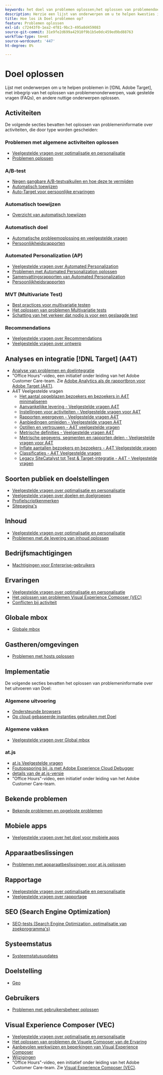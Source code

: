 ```yaml
---
keywords: het doel van problemen oplossen;het oplossen van problemendoel
description: Herzie een lijst van onderwerpen om u te helpen kwesties in Adobe Target, met inbegrip van het oplossen van problemenonderwerpen, vaak gestelde vragen (FAQs), en andere nuttige onderwerpen oplossen.
title: Hoe los ik Doel problemen op?
feature: Problemen oplossen
exl-id: c72443f0-1ea2-4f81-9bc3-495a8d459083
source-git-commit: 31e9fe2d699a42910f9b1b5e0dc459ed9bd88763
workflow-type: tm+mt
source-wordcount: '447'
ht-degree: 0%

---
```


# Doel oplossen

Lijst met onderwerpen om u te helpen problemen in [!DNL Adobe Target], met inbegrip van het oplossen van problemenonderwerpen, vaak gestelde vragen (FAQs), en andere nuttige onderwerpen oplossen.

## Activiteiten

De volgende secties bevatten het oplossen van problemeninformatie over activiteiten, die door type worden gescheiden:

### Problemen met algemene activiteiten oplossen

* [Veelgestelde vragen over optimalisatie en personalisatie](/help/c-intro/cmp-target-standard-cheatsheet.md)
* [Problemen oplossen](/help/c-activities/c-troubleshooting-activities/troubleshooting-activities.md)

### A/B-test

* [Negen gangbare A/B-testvalkuilen en hoe deze te vermijden](/help/c-activities/t-test-ab/common-ab-testing-pitfalls.md)
* [Automatisch toewijzen](/help/c-activities/automated-traffic-allocation/automated-traffic-allocation.md)
* [Auto-Target voor persoonlijke ervaringen](/help/c-activities/auto-target/auto-target-to-optimize.md)

### Automatisch toewijzen

* [Overzicht van automatisch toewijzen](/help/c-activities/automated-traffic-allocation/automated-traffic-allocation.md#section_0E72C1D72DE74F589F965D4B1763E5C3)

### Automatisch doel

* [Automatische probleemoplossing en veelgestelde vragen](/help/c-activities/auto-target/auto-target-troubleshooting-faqs.md)
* [Persoonlijkheidsrapporten](/help/c-reports/c-personalization-insights-reports/personalization-insights-reports.md)

### Automated Personalization (AP)

* [Veelgestelde vragen over Automated Personalization](/help/c-activities/t-automated-personalization/automated-personalization-faq.md)
* [Problemen met Automated Personalization oplossen](/help/c-activities/t-automated-personalization/ap-trouble.md)
* [Samenvattingsrapporten van Automated Personalization](/help/c-reports/reports-ap.md)
* [Persoonlijkheidsrapporten](/help/c-reports/c-personalization-insights-reports/personalization-insights-reports.md)

### MVT (Multivariate Test)

* [Best practices voor multivariatie testen](/help/c-activities/c-multivariate-testing/best-practices.md)
* [Het oplossen van problemen Multivariatie tests](/help/c-activities/c-multivariate-testing/best-practices.md)
* [Schatting van het verkeer dat nodig is voor een geslaagde test](/help/c-activities/c-multivariate-testing/t-create-multivariate-test/traffic-estimator.md)

### Recommendations

* [Veelgestelde vragen over Recommendations](/help/c-recommendations/c-recommendations-faq/recommendations-faq.md)
* [Veelgestelde vragen over ontwerp](/help/c-recommendations/c-design-overview/template-faq.md)

## Analyses en integratie [!DNL Target] (A4T)

* [Analyse van problemen en doelintegratie](/help/c-integrating-target-with-mac/a4t/c-a4t-troubleshooting/a4t-troubleshooting.md)
* &quot;Office Hours&quot;-video, een initiatief onder leiding van het Adobe Customer Care-team. Zie [Adobe Analytics als de rapportbron voor Adobe Target (A4T)](/help/c-integrating-target-with-mac/a4t/a4t.md).
* A4T Veelgestelde vragen
   * [Het aantal opgeblazen bezoekers en bezoekers in A4T minimaliseren](/help/c-integrating-target-with-mac/a4t/c-a4t-troubleshooting/minimizing-inflated-visit-and-visitor-counts-a4t.md)
   * [Aanvankelijke levering - Veelgestelde vragen A4T](/help/c-integrating-target-with-mac/a4t/r-a4t-faq/a4t-faq-initial-provisioning.md)
   * [Instellingen voor activiteiten - Veelgestelde vragen voor A4T](/help/c-integrating-target-with-mac/a4t/r-a4t-faq/a4t-faq-activity-setup.md)
   * [Rapporten weergeven - Veelgestelde vragen A4T](/help/c-integrating-target-with-mac/a4t/r-a4t-faq/a4t-faq-viewing-reports.md)
   * [Aanbiedingen omleiden - Veelgestelde vragen A4T](/help/c-integrating-target-with-mac/a4t/r-a4t-faq/a4t-faq-redirect-offers.md)
   * [Optillen en vertrouwen - A4T veelgestelde vragen](/help/c-integrating-target-with-mac/a4t/r-a4t-faq/a4t-faq-lift-and-confidence.md)
   * [Metrische definities - Veelgestelde vragen A4T](/help/c-integrating-target-with-mac/a4t/r-a4t-faq/a4t-faq-metric-definition.md)
   * [Metrische gegevens, segmenten en rapporten delen - Veelgestelde vragen voor A4T](/help/c-target/c-troubleshooting-targets-and-audiences/a4t-faq-sharing-metrics-audiences-reports.md)
   * [Inflate aantallen bezoekers en bezoekers - A4T Veelgestelde vragen](/help/c-integrating-target-with-mac/a4t/r-a4t-faq/a4t-faq-inflated-visit-and-visitor-counts.md)
   * [Classificaties - A4T Veelgestelde vragen](/help/c-integrating-target-with-mac/a4t/r-a4t-faq/a4t-faq-classifications.md)
   * [Legacy SiteCatalyst tot Test &amp; Target-integratie - A4T - Veelgestelde vragen](/help/c-integrating-target-with-mac/a4t/r-a4t-faq/a4t-faq-old-integration.md)

## Soorten publiek en doelstellingen

* [Veelgestelde vragen over optimalisatie en personalisatie](/help/c-intro/cmp-target-standard-cheatsheet.md)
* [Veelgestelde vragen over doelen en doelgroepen](/help/c-target/c-troubleshooting-targets-and-audiences/troubleshooting-targets-and-audiences.md)
* [Profielscriptkenmerken](/help/c-target/c-visitor-profile/profile-parameters.md)
* [Sitepagina&#39;s](/help/c-target/c-audiences/c-target-rules/site-pages.md)

## Inhoud

* [Veelgestelde vragen over optimalisatie en personalisatie](/help/c-intro/cmp-target-standard-cheatsheet.md)
* [Problemen met de levering van inhoud oplossen](/help/c-activities/c-troubleshooting-activities/content-trouble.md)

## Bedrijfsmachtigingen

* [Machtigingen voor Enterprise-gebruikers](/help/administrating-target/c-user-management/property-channel/property-channel.md)

## Ervaringen

* [Veelgestelde vragen over optimalisatie en personalisatie](/help/c-intro/cmp-target-standard-cheatsheet.md)
* [Het oplossen van problemen Visual Experience Composer (VEC)](/help/c-experiences/c-visual-experience-composer/r-troubleshoot-composer/troubleshoot-composer.md)
* [Conflicten bij activiteit](/help/c-experiences/c-visual-experience-composer/activity-collisions.md)

## Globale mbox

* [Globale mbox](/help/c-implementing-target/c-implementing-target-for-client-side-web/c-target-atjs-faq/global-mbox-frequently-asked-questions.md)

## Gastheren/omgevingen

* [Problemen met hosts oplossen](/help/administrating-target/hosts.md)

## Implementatie

De volgende secties bevatten het oplossen van problemeninformatie over het uitvoeren van Doel:

### Algemene uitvoering

* [Ondersteunde browsers](/help/c-implementing-target/c-considerations-before-you-implement-target/supported-browsers.md)
* [Op cloud gebaseerde instanties gebruiken met Doel](/help/c-implementing-target/c-implementing-target-for-client-side-web/c-target-debugging-atjs/targeting-using-cloud-based-instances.md)

### Algemene vakken

* [Veelgestelde vragen over Global mbox](/help/c-implementing-target/c-implementing-target-for-client-side-web/c-target-atjs-faq/global-mbox-frequently-asked-questions.md)

### at.js

* [at.js Veelgestelde vragen](/help/c-implementing-target/c-implementing-target-for-client-side-web/c-target-atjs-faq/target-atjs-faq.md)
* [Foutopsporing bij .js met Adobe Experience Cloud Debugger](/help/c-implementing-target/c-implementing-target-for-client-side-web/c-target-debugging-atjs/target-debugging-atjs.md)
* [details van de at.js-versie](/help/c-implementing-target/c-implementing-target-for-client-side-web/target-atjs-versions.md)
* &quot;Office Hours&quot;-video, een initiatief onder leiding van het Adobe Customer Care-team.

## Bekende problemen

* [Bekende problemen en opgeloste problemen](/help/r-release-notes/known-issues-resolved-issues.md)

## Mobiele apps

* [Veelgestelde vragen over het doel voor mobiele apps](/help/c-target-mobile-app/target-for-mobile-apps-faq.md)

## Apparaatbeslissingen

* [Problemen met apparaatbeslissingen voor at.js oplossen](/help/c-implementing-target/c-implementing-target-for-client-side-web/on-device-decisioning/troubleshooting-on-device-decisioning.md)

## Rapportage

* [Veelgestelde vragen over optimalisatie en personalisatie](/help/c-intro/cmp-target-standard-cheatsheet.md)
* [Veelgestelde vragen over rapportage](/help/c-reports/reporting-frequently-asked-questions.md)

## SEO (Search Engine Optimization)

* [SEO-tests (Search Engine Optimization, optimalisatie van zoekprogramma&#39;s)](/help/c-implementing-target/c-implementing-target-for-client-side-web/c-how-atjs-works/how-atjs-works.md)

## Systeemstatus

* [Systeemstatusupdates](/help/r-release-notes/system-status-updates.md)

## Doelstelling

* [Geo](/help/c-target/c-audiences/c-target-rules/geo.md)

## Gebruikers

* [Problemen met gebruikersbeheer oplossen](/help/administrating-target/c-user-management/c-user-management/troubleshooting-user-management.md)

## Visual Experience Composer (VEC)

* [Veelgestelde vragen over optimalisatie en personalisatie](/help/c-intro/cmp-target-standard-cheatsheet.md)
* [Het oplossen van problemen de Visuele Composer van de Ervaring](/help/c-experiences/c-visual-experience-composer/r-troubleshoot-composer/troubleshoot-composer.md)
* [Aanbevolen werkwijzen en beperkingen van Visual Experience Composer](/help/c-experiences/c-visual-experience-composer/experience-composer-best-practices.md)
* [Wijzigingen](/help/c-experiences/c-visual-experience-composer/c-vec-code-editor/vec-code-editor.md)
* &quot;Office Hours&quot;-video, een initiatief onder leiding van het Adobe Customer Care-team. Zie [Visual Experience Composer (VEC)](/help/c-experiences/c-visual-experience-composer/visual-experience-composer.md).
